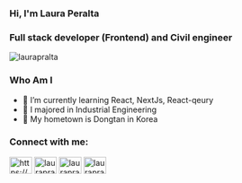 <h3 align="left">Hi, I'm Laura Peralta</h3>
<h3 align="left">Full stack developer (Frontend) and Civil engineer</h3>



<p><img align="center" src="https://github-readme-stats.vercel.app/api/top-langs?username=laurapralta&show_icons=true&locale=en&layout=compact" alt="laurapralta" /></p>

### Who Am I
- 🌱 I’m currently learning React, NextJs, React-qeury
- 🥇 I majored in Industrial Engineering
- 🚅 My hometown is Dongtan in Korea



<h3 align="left">Connect with me:</h3>
<p align="left">
<a href="https://linkedin.com/in/https://www.linkedin.com/in/laurapralta/" target="blank"><img align="center" src="https://raw.githubusercontent.com/rahuldkjain/github-profile-readme-generator/master/src/images/icons/Social/linked-in-alt.svg" alt="https://www.linkedin.com/in/laurapralta/" height="30" width="40" /></a>
<a href="https://www.behance.net/laurapralta" target="blank"><img align="center" src="https://raw.githubusercontent.com/rahuldkjain/github-profile-readme-generator/master/src/images/icons/Social/behance.svg" alt="laurapralta" height="30" width="40" /></a>
<a href="https://instagram.com/laurapralta" target="blank"><img align="center" src="https://raw.githubusercontent.com/rahuldkjain/github-profile-readme-generator/master/src/images/icons/Social/instagram.svg" alt="laurapralta" height="30" width="40" /></a>
<a href="https://twitter.com/laurapralta" target="blank"><img align="center" src="https://raw.githubusercontent.com/rahuldkjain/github-profile-readme-generator/master/src/images/icons/Social/twitter.svg" alt="laurapralta" height="30" width="40" /></a>
</p>



